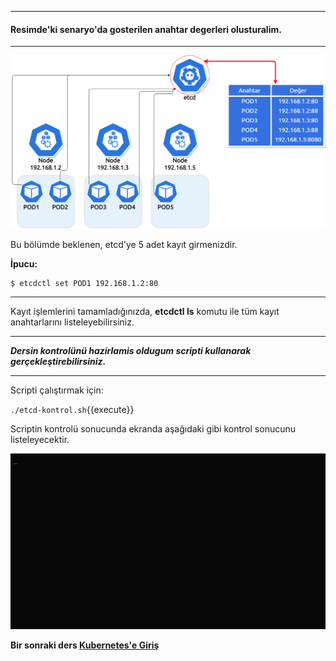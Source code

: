 ----------------------------------------------------------------------
#### Resimde'ki senaryo'da gosterilen anahtar degerleri olusturalim.
----------------------------------------------------------------------

![Etcd Sema](./assets/etcd-sema.png)

Bu bölümde beklenen, etcd'ye 5 adet kayıt girmenizdir.

 **İpucu:**
 ```
 $ etcdctl set POD1 192.168.1.2:80
 ```
 ---
Kayıt işlemlerini tamamladığınızda, **etcdctl ls** komutu ile tüm kayıt anahtarlarını listeleyebilirsiniz.

---
***Dersin kontrolünü hazirlamis oldugum scripti kullanarak gerçekleştirebilirsiniz.***

---

Scripti çalıştırmak için:

`./etcd-kontrol.sh`{{execute}}

Scriptin kontrolü sonucunda ekranda aşağıdaki gibi kontrol sonucunu listeleyecektir.

![Etcd Kontrol](./assets/etcd-kontrol.gif)

**Bir sonraki ders [Kubernetes'e Giriş](https://www.katacoda.com/techakademi/scenarios/kubernetesgiris)**